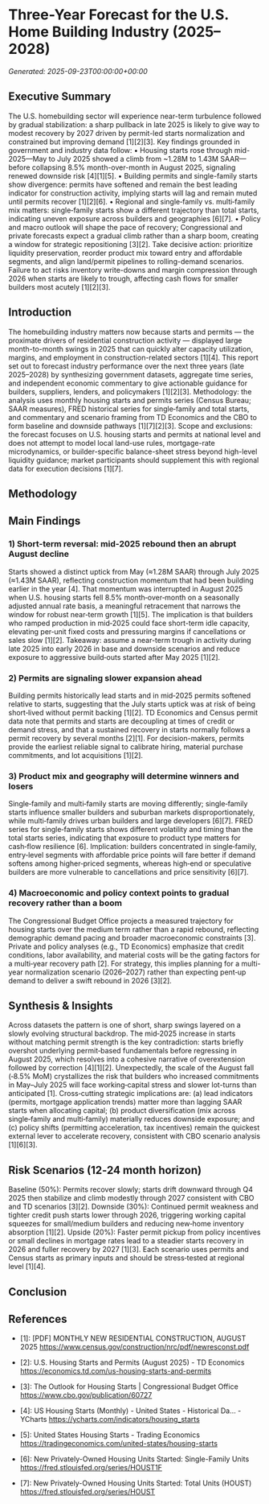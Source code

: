 # Three-Year Forecast for the U.S. Home Building Industry (2025–2028)

*Generated: 2025-09-23T00:00:00+00:00*


## Executive Summary

The U.S. homebuilding sector will experience near-term turbulence followed by gradual stabilization: a sharp pullback in late 2025 is likely to give way to modest recovery by 2027 driven by permit-led starts normalization and constrained but improving demand [1][2][3]. Key findings grounded in government and industry data follow: • Housing starts rose through mid-2025—May to July 2025 showed a climb from ~1.28M to 1.43M SAAR—before collapsing 8.5% month-over-month in August 2025, signaling renewed downside risk [4][1][5]. • Building permits and single-family starts show divergence: permits have softened and remain the best leading indicator for construction activity, implying starts will lag and remain muted until permits recover [1][2][6]. • Regional and single‑family vs. multi‑family mix matters: single‑family starts show a different trajectory than total starts, indicating uneven exposure across builders and geographies [6][7]. • Policy and macro outlook will shape the pace of recovery; Congressional and private forecasts expect a gradual climb rather than a sharp boom, creating a window for strategic repositioning [3][2]. Take decisive action: prioritize liquidity preservation, reorder product mix toward entry and affordable segments, and align land/permit pipelines to rolling-demand scenarios. Failure to act risks inventory write-downs and margin compression through 2026 when starts are likely to trough, affecting cash flows for smaller builders most acutely [1][2][3].


## Introduction

The homebuilding industry matters now because starts and permits — the proximate drivers of residential construction activity — displayed large month-to-month swings in 2025 that can quickly alter capacity utilization, margins, and employment in construction-related sectors [1][4]. This report set out to forecast industry performance over the next three years (late 2025–2028) by synthesizing government datasets, aggregate time series, and independent economic commentary to give actionable guidance for builders, suppliers, lenders, and policymakers [1][2][3]. Methodology: the analysis uses monthly housing starts and permits series (Census Bureau; SAAR measures), FRED historical series for single‑family and total starts, and commentary and scenario framing from TD Economics and the CBO to form baseline and downside pathways [1][7][2][3]. Scope and exclusions: the forecast focuses on U.S. housing starts and permits at national level and does not attempt to model local land-use rules, mortgage-rate microdynamics, or builder-specific balance-sheet stress beyond high-level liquidity guidance; market participants should supplement this with regional data for execution decisions [1][7].


## Methodology




## Main Findings




### 1) Short-term reversal: mid‑2025 rebound then an abrupt August decline

Starts showed a distinct uptick from May (≈1.28M SAAR) through July 2025 (≈1.43M SAAR), reflecting construction momentum that had been building earlier in the year [4]. That momentum was interrupted in August 2025 when U.S. housing starts fell 8.5% month‑over‑month on a seasonally adjusted annual rate basis, a meaningful retracement that narrows the window for robust near‑term growth [1][5]. The implication is that builders who ramped production in mid‑2025 could face short-term idle capacity, elevating per‑unit fixed costs and pressuring margins if cancellations or sales slow [1][2]. Takeaway: assume a near-term trough in activity during late 2025 into early 2026 in base and downside scenarios and reduce exposure to aggressive build‑outs started after May 2025 [1][2].


### 2) Permits are signaling slower expansion ahead

Building permits historically lead starts and in mid‑2025 permits softened relative to starts, suggesting that the July starts uptick was at risk of being short‑lived without permit backing [1][2]. TD Economics and Census permit data note that permits and starts are decoupling at times of credit or demand stress, and that a sustained recovery in starts normally follows a permit recovery by several months [2][1]. For decision-makers, permits provide the earliest reliable signal to calibrate hiring, material purchase commitments, and lot acquisitions [1][2].


### 3) Product mix and geography will determine winners and losers

Single‑family and multi‑family starts are moving differently; single‑family starts influence smaller builders and suburban markets disproportionately, while multi‑family drives urban builders and large developers [6][7]. FRED series for single‑family starts shows different volatility and timing than the total starts series, indicating that exposure to product type matters for cash‑flow resilience [6]. Implication: builders concentrated in single‑family, entry‑level segments with affordable price points will fare better if demand softens among higher‑priced segments, whereas high‑end or speculative builders are more vulnerable to cancellations and price sensitivity [6][7].


### 4) Macroeconomic and policy context points to gradual recovery rather than a boom

The Congressional Budget Office projects a measured trajectory for housing starts over the medium term rather than a rapid rebound, reflecting demographic demand pacing and broader macroeconomic constraints [3]. Private and policy analyses (e.g., TD Economics) emphasize that credit conditions, labor availability, and material costs will be the gating factors for a multi‑year recovery path [2]. For strategy, this implies planning for a multi-year normalization scenario (2026–2027) rather than expecting pent‑up demand to deliver a swift rebound in 2026 [3][2].


## Synthesis & Insights

Across datasets the pattern is one of short, sharp swings layered on a slowly evolving structural backdrop. The mid‑2025 increase in starts without matching permit strength is the key contradiction: starts briefly overshot underlying permit‑based fundamentals before regressing in August 2025, which resolves into a cohesive narrative of overextension followed by correction [4][1][2]. Unexpectedly, the scale of the August fall (‑8.5% MoM) crystallizes the risk that builders who increased commitments in May–July 2025 will face working‑capital stress and slower lot-turns than anticipated [1]. Cross‑cutting strategic implications are: (a) lead indicators (permits, mortgage application trends) matter more than lagging SAAR starts when allocating capital; (b) product diversification (mix across single‑family and multi‑family) materially reduces downside exposure; and (c) policy shifts (permitting acceleration, tax incentives) remain the quickest external lever to accelerate recovery, consistent with CBO scenario analysis [1][6][3].


## Risk Scenarios (12‑24 month horizon)

Baseline (50%): Permits recover slowly; starts drift downward through Q4 2025 then stabilize and climb modestly through 2027 consistent with CBO and TD scenarios [3][2]. Downside (30%): Continued permit weakness and tighter credit push starts lower through 2026, triggering working capital squeezes for small/medium builders and reducing new‑home inventory absorption [1][2]. Upside (20%): Faster permit pickup from policy incentives or small declines in mortgage rates lead to a steadier starts recovery in 2026 and fuller recovery by 2027 [1][3]. Each scenario uses permits and Census starts as primary inputs and should be stress‑tested at regional level [1][4].


## Conclusion




## References

- [1]: [PDF] MONTHLY NEW RESIDENTIAL CONSTRUCTION, AUGUST 2025 <https://www.census.gov/construction/nrc/pdf/newresconst.pdf>

- [2]: U.S. Housing Starts and Permits (August 2025) - TD Economics <https://economics.td.com/us-housing-starts-and-permits>

- [3]: The Outlook for Housing Starts | Congressional Budget Office <https://www.cbo.gov/publication/60727>

- [4]: US Housing Starts (Monthly) - United States - Historical Da… - YCharts <https://ycharts.com/indicators/housing_starts>

- [5]: United States Housing Starts - Trading Economics <https://tradingeconomics.com/united-states/housing-starts>

- [6]: New Privately-Owned Housing Units Started: Single-Family Units <https://fred.stlouisfed.org/series/HOUST1F>

- [7]: New Privately-Owned Housing Units Started: Total Units (HOUST) <https://fred.stlouisfed.org/series/HOUST>
